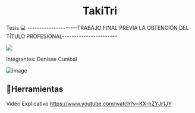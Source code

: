 <h1 align="center">TakiTri </h1>

Tesis 💻
---------------------TRABAJO FINAL PREVIA LA OBTENCIÓN DEL TÍTULO PROFESIONAL-----------------------
  <p align="left">
   <img src="https://img.shields.io/badge/Tesis-EN%20Frontend-green">
   </p>
Integrantes: 
Denisse Cumbal
 
![image](https://user-images.githubusercontent.com/65981417/189234403-182ff235-e36f-4f18-8d8b-7bb8c0854353.png)
 ## :hammer:Herramientas

Video Explicativo
https://www.youtube.com/watch?v=KX-hZYJr1JY
